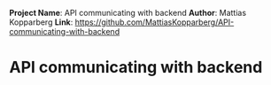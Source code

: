 **Project Name**: API communicating with backend 
**Author**: Mattias Kopparberg 
**Link**: https://github.com/MattiasKopparberg/API-communicating-with-backend 
# API communicating with backend

